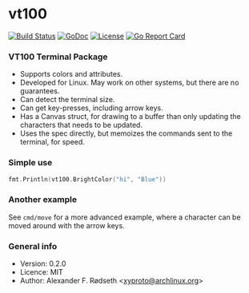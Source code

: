# vt100

[![Build Status](https://travis-ci.org/xyproto/vt100.svg?branch=master)](https://travis-ci.org/xyproto/vt100) [![GoDoc](https://godoc.org/github.com/xyproto/vt100?status.svg)](https://godoc.org/github.com/xyproto/vt100) [![License](https://img.shields.io/badge/license-MIT-green.svg?style=flat)](https://raw.githubusercontent.com/xyproto/vt100/master/LICENSE) [![Go Report Card](https://goreportcard.com/badge/github.com/xyproto/vt100)](https://goreportcard.com/report/github.com/xyproto/vt100)

### VT100 Terminal Package

* Supports colors and attributes.
* Developed for Linux. May work on other systems, but there are no guarantees.
* Can detect the terminal size.
* Can get key-presses, including arrow keys.
* Has a Canvas struct, for drawing to a buffer than only updating the characters that needs to be updated.
* Uses the spec directly, but memoizes the commands sent to the terminal, for speed.

### Simple use

```go
fmt.Println(vt100.BrightColor("hi", "Blue"))
```

### Another example

See `cmd/move` for a more advanced example, where a character can be moved around with the arrow keys.

### General info

* Version: 0.2.0
* Licence: MIT
* Author: Alexander F. Rødseth &lt;xyproto@archlinux.org&gt;
